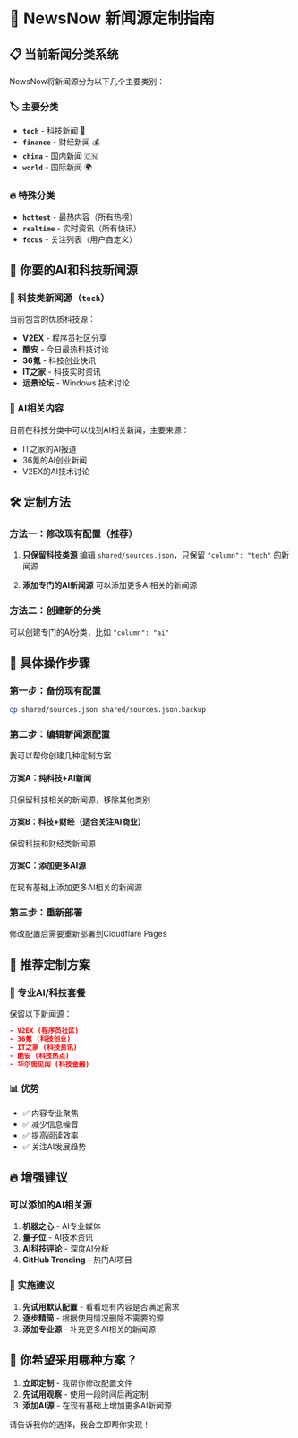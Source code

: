 # 🎯 NewsNow 新闻源定制指南

## 📋 当前新闻分类系统

NewsNow将新闻源分为以下几个主要类别：

### 🏷️ 主要分类
- **`tech`** - 科技新闻 🔬
- **`finance`** - 财经新闻 💰  
- **`china`** - 国内新闻 🇨🇳
- **`world`** - 国际新闻 🌍

### 🔥 特殊分类
- **`hottest`** - 最热内容（所有热榜）
- **`realtime`** - 实时资讯（所有快讯）
- **`focus`** - 关注列表（用户自定义）

## 🎯 你要的AI和科技新闻源

### 🤖 科技类新闻源（`tech`）
当前包含的优质科技源：
- **V2EX** - 程序员社区分享
- **酷安** - 今日最热科技讨论
- **36氪** - 科技创业快讯
- **IT之家** - 科技实时资讯
- **远景论坛** - Windows 技术讨论

### 🔬 AI相关内容
目前在科技分类中可以找到AI相关新闻，主要来源：
- IT之家的AI报道
- 36氪的AI创业新闻
- V2EX的AI技术讨论

## 🛠️ 定制方法

### 方法一：修改现有配置（推荐）

1. **只保留科技类源**
   编辑 `shared/sources.json`，只保留 `"column": "tech"` 的新闻源

2. **添加专门的AI新闻源**
   可以添加更多AI相关的新闻源

### 方法二：创建新的分类

可以创建专门的AI分类，比如 `"column": "ai"`

## 🔧 具体操作步骤

### 第一步：备份现有配置
```bash
cp shared/sources.json shared/sources.json.backup
```

### 第二步：编辑新闻源配置

我可以帮你创建几种定制方案：

#### 方案A：纯科技+AI新闻
只保留科技相关的新闻源，移除其他类别

#### 方案B：科技+财经（适合关注AI商业）
保留科技和财经类新闻源

#### 方案C：添加更多AI源
在现有基础上添加更多AI相关的新闻源

### 第三步：重新部署
修改配置后需要重新部署到Cloudflare Pages

## 🚀 推荐定制方案

### 🎯 专业AI/科技套餐
保留以下新闻源：
```json
- V2EX (程序员社区)
- 36氪 (科技创业)  
- IT之家 (科技资讯)
- 酷安 (科技热点)
- 华尔街见闻 (科技金融)
```

### 📊 优势
- ✅ 内容专业聚焦
- ✅ 减少信息噪音
- ✅ 提高阅读效率
- ✅ 关注AI发展趋势

## 🔥 增强建议

### 可以添加的AI相关源
1. **机器之心** - AI专业媒体
2. **量子位** - AI技术资讯
3. **AI科技评论** - 深度AI分析
4. **GitHub Trending** - 热门AI项目

### 📝 实施建议
1. **先试用默认配置** - 看看现有内容是否满足需求
2. **逐步精简** - 根据使用情况删除不需要的源
3. **添加专业源** - 补充更多AI相关的新闻源

## 🤔 你希望采用哪种方案？

1. **立即定制** - 我帮你修改配置文件
2. **先试用观察** - 使用一段时间后再定制
3. **添加AI源** - 在现有基础上增加更多AI新闻源

请告诉我你的选择，我会立即帮你实现！ 